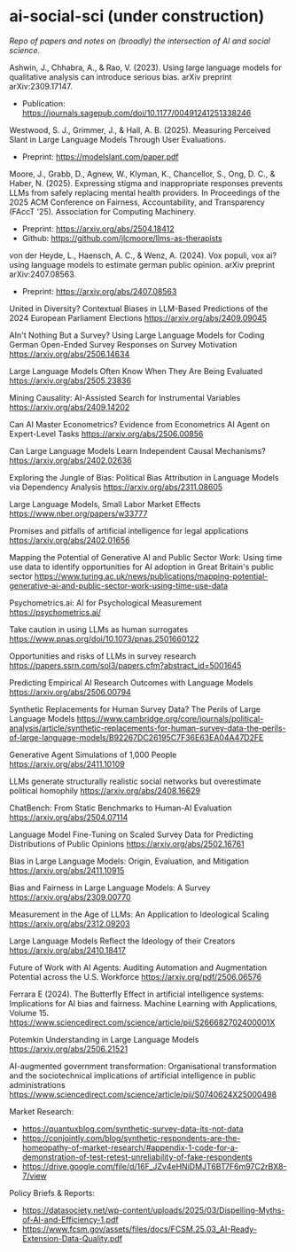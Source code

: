 # ai-social-sci (under construction)
*Repo of papers and notes on (broadly) the intersection of AI and social science.*

Ashwin, J., Chhabra, A., & Rao, V. (2023). Using large language models for qualitative analysis can introduce serious bias. arXiv preprint arXiv:2309.17147. 
- Publication: https://journals.sagepub.com/doi/10.1177/00491241251338246

Westwood, S. J., Grimmer, J., & Hall, A. B. (2025). Measuring Perceived Slant in Large Language Models Through User Evaluations. 
- Preprint: https://modelslant.com/paper.pdf

Moore, J., Grabb, D., Agnew, W., Klyman, K., Chancellor, S., Ong, D. C., & Haber, N. (2025). Expressing stigma and inappropriate responses prevents LLMs from safely replacing mental health providers. In Proceedings of the 2025 ACM Conference on Fairness, Accountability, and Transparency (FAccT '25). Association for Computing Machinery.
- Preprint: https://arxiv.org/abs/2504.18412
- Github: https://github.com/jlcmoore/llms-as-therapists

von der Heyde, L., Haensch, A. C., & Wenz, A. (2024). Vox populi, vox ai? using language models to estimate german public opinion. arXiv preprint arXiv:2407.08563.
- Preprint: https://arxiv.org/abs/2407.08563

United in Diversity? Contextual Biases in LLM-Based Predictions of the 2024 European Parliament Elections
https://arxiv.org/abs/2409.09045

AIn't Nothing But a Survey? Using Large Language Models for Coding German Open-Ended Survey Responses on Survey Motivation
https://arxiv.org/abs/2506.14634

Large Language Models Often Know When They Are Being Evaluated
https://arxiv.org/abs/2505.23836

Mining Causality: AI-Assisted Search for Instrumental Variables
https://arxiv.org/abs/2409.14202

Can AI Master Econometrics? Evidence from Econometrics AI Agent on Expert-Level Tasks
https://arxiv.org/abs/2506.00856

Can Large Language Models Learn Independent Causal Mechanisms?
https://arxiv.org/abs/2402.02636

Exploring the Jungle of Bias: Political Bias Attribution in Language Models via Dependency Analysis
https://arxiv.org/abs/2311.08605

Large Language Models, Small Labor Market Effects
https://www.nber.org/papers/w33777

Promises and pitfalls of artificial intelligence for legal applications
https://arxiv.org/abs/2402.01656

Mapping the Potential of Generative AI and Public Sector Work: Using time use data to identify opportunities for AI adoption in Great Britain's public sector
https://www.turing.ac.uk/news/publications/mapping-potential-generative-ai-and-public-sector-work-using-time-use-data

Psychometrics.ai: AI for Psychological Measurement
https://psychometrics.ai/

Take caution in using LLMs as human surrogates
https://www.pnas.org/doi/10.1073/pnas.2501660122

Opportunities and risks of LLMs in survey research
https://papers.ssrn.com/sol3/papers.cfm?abstract_id=5001645

Predicting Empirical AI Research Outcomes with Language Models
https://arxiv.org/abs/2506.00794

Synthetic Replacements for Human Survey Data? The Perils of Large Language Models
https://www.cambridge.org/core/journals/political-analysis/article/synthetic-replacements-for-human-survey-data-the-perils-of-large-language-models/B92267DC26195C7F36E63EA04A47D2FE

Generative Agent Simulations of 1,000 People
https://arxiv.org/abs/2411.10109

LLMs generate structurally realistic social networks but overestimate political homophily
https://arxiv.org/abs/2408.16629

ChatBench: From Static Benchmarks to Human-AI Evaluation
https://arxiv.org/abs/2504.07114

Language Model Fine-Tuning on Scaled Survey Data for Predicting Distributions of Public Opinions
https://arxiv.org/abs/2502.16761

Bias in Large Language Models: Origin, Evaluation, and Mitigation
https://arxiv.org/abs/2411.10915

Bias and Fairness in Large Language Models: A Survey
https://arxiv.org/abs/2309.00770

Measurement in the Age of LLMs: An Application to Ideological Scaling
https://arxiv.org/abs/2312.09203

Large Language Models Reflect the Ideology of their Creators
https://arxiv.org/abs/2410.18417

Future of Work with AI Agents: Auditing Automation and Augmentation Potential across the U.S. Workforce
https://arxiv.org/pdf/2506.06576

Ferrara E (2024). The Butterfly Effect in artificial intelligence systems: Implications for AI bias and fairness. Machine Learning with Applications, Volume 15.
https://www.sciencedirect.com/science/article/pii/S266682702400001X

Potemkin Understanding in Large Language Models
https://arxiv.org/abs/2506.21521

AI-augmented government transformation: Organisational transformation and the sociotechnical implications of artificial intelligence in public administrations
https://www.sciencedirect.com/science/article/pii/S0740624X25000498

Market Research:
- https://quantuxblog.com/synthetic-survey-data-its-not-data
- https://conjointly.com/blog/synthetic-respondents-are-the-homeopathy-of-market-research/#appendix-1-code-for-a-demonstration-of-test-retest-unreliability-of-fake-respondents
- https://drive.google.com/file/d/16F_JZv4eHNiDMJT6BT7F6m97C2rBX8-7/view

Policy Briefs & Reports:
- https://datasociety.net/wp-content/uploads/2025/03/Dispelling-Myths-of-AI-and-Efficiency-1.pdf
- https://www.fcsm.gov/assets/files/docs/FCSM.25.03_AI-Ready-Extension-Data-Quality.pdf
